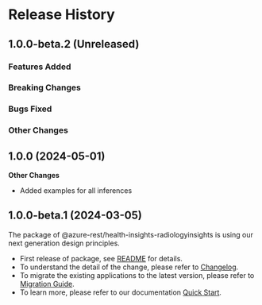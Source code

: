 # Release History

## 1.0.0-beta.2 (Unreleased)

### Features Added

### Breaking Changes

### Bugs Fixed

### Other Changes

## 1.0.0 (2024-05-01)

**Other Changes**
 - Added examples for all inferences

## 1.0.0-beta.1 (2024-03-05)

The package of @azure-rest/health-insights-radiologyinsights is using our next generation design principles.
- First release of package, see [README](https://github.com/Azure/azure-sdk-for-js/tree/main/sdk/healthinsights/health-insights-radiologyinsights-rest/README.md) for details.
- To understand the detail of the change, please refer to [Changelog](https://aka.ms/js-track2-changelog).
- To migrate the existing applications to the latest version, please refer to [Migration Guide](https://aka.ms/js-track2-migration-guide).
- To learn more, please refer to our documentation [Quick Start](https://aka.ms/azsdk/js/mgmt/quickstart ).
